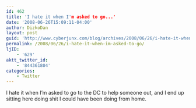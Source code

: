 ```yaml
---
id: 462
title: 'I hate it when I'm asked to go...'
date: '2008-06-26T15:09:11-04:00'
author: DizkoDan
layout: post
guid: 'http://www.cyberjunx.com/blog/archives/2008/06/26/i-hate-it-when-im-asked-to-go/'
permalink: /2008/06/26/i-hate-it-when-im-asked-to-go/
ljID:
    - '629'
aktt_twitter_id:
    - '844361804'
categories:
    - Twitter
---
```


I hate it when I’m asked to go to the DC to help someone out, and I end up sitting here doing shit I could have been doing from home.